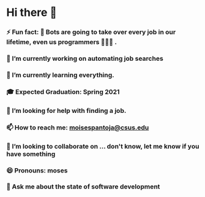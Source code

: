 # Hi there 👋

<!--
**moise37/moise37** is a ✨ _special_ ✨ repository because its `README.md` (this file) appears on your GitHub profile.
Here are some ideas to get you started:

-->

### ⚡ Fun fact: 🤖 Bots are going to take over every job in our lifetime, even us programmers 👩🏾‍💻 .

### 🔭 I’m currently working on automating job searches

### 🌱 I’m currently learning everything.

### 🎓  Expected Graduation: Spring 2021

###  🤔 I’m looking for help with finding a job.

###  📫 How to reach me: moisespantoja@csus.edu

###  👯 I’m looking to collaborate on ... don't know, let me know if you have something

###  😄 Pronouns: moses

###  💬 Ask me about the state of software development 

